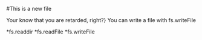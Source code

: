#This is a new file

Your know that you are retarded, right?}
You can write a file with fs.writeFile


*fs.readdir
*fs.readFile
*fs.writeFile